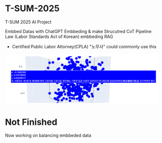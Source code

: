 # T-SUM-2025
T-SUM 2025 AI Project

Embbed Datas with ChatGPT Embbeding & make Strucutred CoT Pipeline
Law (Labor Standards Act of Korean) embbeding RAG 

- Certified Public Labor Attorney(CPLA) "노무사" could commonly use this

![embed2](embed2.jpg)

# Not Finished

Now working on balancing embbeded data
